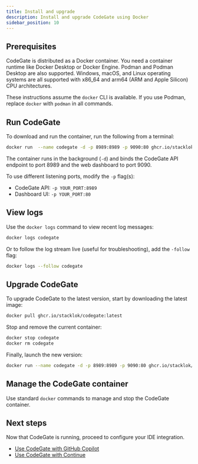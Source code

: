 ```yaml
---
title: Install and upgrade
description: Install and upgrade CodeGate using Docker
sidebar_position: 10
---
```


## Prerequisites

CodeGate is distributed as a Docker container. You need a container runtime like
Docker Desktop or Docker Engine. Podman and Podman Desktop are also supported.
Windows, macOS, and Linux operating systems are all supported with x86_64 and
arm64 (ARM and Apple Silicon) CPU architectures.

These instructions assume the `docker` CLI is available. If you use Podman,
replace `docker` with `podman` in all commands.

## Run CodeGate

To download and run the container, run the following from a terminal:

```bash
docker run  --name codegate -d -p 8989:8989 -p 9090:80 ghcr.io/stacklok/codegate:latest
```

The container runs in the background (`-d`) and binds the CodeGate API endpoint
to port 8989 and the web dashboard to port 9090.

To use different listening ports, modify the `-p` flag(s):

- CodeGate API: `-p YOUR_PORT:8989`
- Dashboard UI: `-p YOUR_PORT:80`

## View logs

Use the `docker logs` command to view recent log messages:

```bash
docker logs codegate
```

Or to follow the log stream live (useful for troubleshooting), add the `-follow`
flag:

```bash
docker logs --follow codegate
```

## Upgrade CodeGate

To upgrade CodeGate to the latest version, start by downloading the latest
image:

```bash
docker pull ghcr.io/stacklok/codegate:latest
```

Stop and remove the current container:

```bash
docker stop codegate
docker rm codegate
```

Finally, launch the new version:

```bash
docker run --name codegate -d -p 8989:8989 -p 9090:80 ghcr.io/stacklok/codegate:latest
```

## Manage the CodeGate container

Use standard `docker` commands to manage and stop the CodeGate container.

## Next steps

Now that CodeGate is running, proceed to configure your IDE integration.

- [Use CodeGate with GitHub Copilot](./use-with-copilot.mdx)
- [Use CodeGate with Continue](./use-with-continue.mdx)
